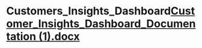 # Customers_Insights_Dashboard[Customer_Insights_Dashboard_Documentation (1).docx](https://github.com/user-attachments/files/19265164/Customer_Insights_Dashboard_Documentation.1.docx)
